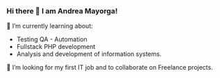 ### Hi there 👋 I am Andrea Mayorga! 

🌱 I’m currently learning about:
- Testing QA - Automation
- Fullstack PHP development
- Analysis and development of information systems.

👯 I’m looking for my first IT job and to collaborate on Freelance projects.
